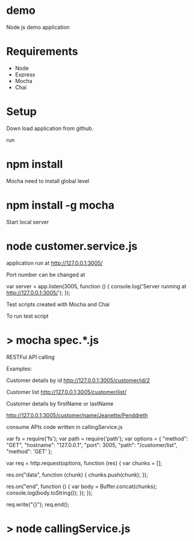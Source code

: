 # demo
Node js demo application

# Requirements
* Node
* Express
* Mocha
* Chai

# Setup
Down load application from github.

run
#  npm install
Mocha need to install global level

# npm install -g mocha

Start local server 

# node customer.service.js

application run at http://127.0.0.1:3005/

Port number can be changed at 

var server = app.listen(3005, function () {
    console.log('Server running at http://127.0.0.1:3005/');
});

Test scripts created with Mocha and Chai

To run test script

# > mocha spec.*.js

RESTFul API calling

Examples: 

Customer details by id
http://127.0.0.1:3005/customer/id/2

Customer list
http://127.0.0.1:3005/customer/list/

Customer details by firstName or lastName

http://127.0.0.1:3005/customer/name/Jeanette/Penddreth


consume APIs code written in callingService.js

var fs = require('fs');
var path = require('path');
var options = {
  "method": "GET",
  "hostname": "127.0.0.1",
  "port": 3005,
  "path": "/customer/list",
  "method": 'GET'
};


var req = http.request(options, function (res) {
  var chunks = [];

  res.on("data", function (chunk) {
    chunks.push(chunk);
  });

  res.on("end", function () {
    var body = Buffer.concat(chunks);
    console.log(body.toString());
  });
});

req.write("{}");
req.end();

# > node callingService.js







